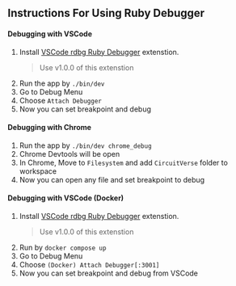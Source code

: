 ## Instructions For Using Ruby Debugger

#### Debugging with VSCode
1. Install [VSCode rdbg Ruby Debugger](https://marketplace.visualstudio.com/items?itemName=KoichiSasada.vscode-rdbg) extenstion.
    >  Use v1.0.0 of this extenstion
2. Run the app by `./bin/dev`
3. Go to Debug Menu
4. Choose `Attach Debugger`
5. Now you can set breakpoint and  debug

#### Debugging with Chrome

1. Run the app by `./bin/dev chrome_debug`
2. Chrome Devtools will be open
3. In Chrome, Move to `Filesystem` and add `CircuitVerse` folder to workspace
4. Now you can open any file and set breakpoint to debug

#### Debugging with VSCode (Docker)
1. Install [VSCode rdbg Ruby Debugger](https://marketplace.visualstudio.com/items?itemName=KoichiSasada.vscode-rdbg) extenstion.
    >  Use v1.0.0 of this extenstion
2. Run by `docker compose up`
3. Go to Debug Menu
4. Choose `(Docker) Attach Debugger[:3001]`
5. Now you can set breakpoint and  debug from VSCode 